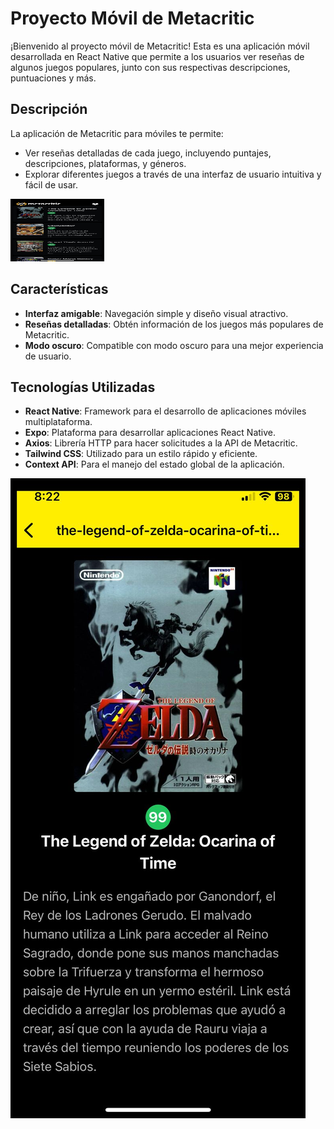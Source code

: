 # Proyecto Móvil de Metacritic

¡Bienvenido al proyecto móvil de Metacritic! Esta es una aplicación móvil desarrollada en React Native que permite a los usuarios ver reseñas de algunos juegos populares, junto con sus respectivas descripciones, puntuaciones y más.

## Descripción

La aplicación de Metacritic para móviles te permite:

- Ver reseñas detalladas de cada juego, incluyendo puntajes, descripciones, plataformas, y géneros.
- Explorar diferentes juegos a través de una interfaz de usuario intuitiva y fácil de usar.

<img src="./assets/1.jpg" alt="Antes Habia una imagen" width="150" height="100"/>


## Características

- **Interfaz amigable**: Navegación simple y diseño visual atractivo.
- **Reseñas detalladas**: Obtén información de los juegos más populares de Metacritic.
- **Modo oscuro**: Compatible con modo oscuro para una mejor experiencia de usuario.

## Tecnologías Utilizadas

- **React Native**: Framework para el desarrollo de aplicaciones móviles multiplataforma.
- **Expo**: Plataforma para desarrollar aplicaciones React Native.
- **Axios**: Librería HTTP para hacer solicitudes a la API de Metacritic.
- **Tailwind CSS**: Utilizado para un estilo rápido y eficiente.
- **Context API**: Para el manejo del estado global de la aplicación.

![Antes Habia una imagen](./assets/2.jpg)
